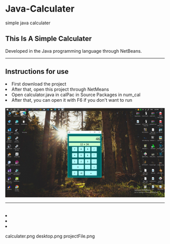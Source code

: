 # Java-Calculater
simple java calculater


<h2>This Is A Simple Calculater</h2>
Developed in the Java programming language through NetBeans.

<hr>
<h2>Instructions for use</h2>

<li>First download the project</li>
<li>After that, open this project through NetMeans</li>
<li>Open calculator.java in calPac in Source Packages in num_cal</li>
<li>After that, you can open it with F6 if you don't want to run</li>

<br>
<img src="img/desktop.png" >
<br><hr><br>


<li></li>
<li></li>
<li></li>

calculater.png
desktop.png
projectFile.png

